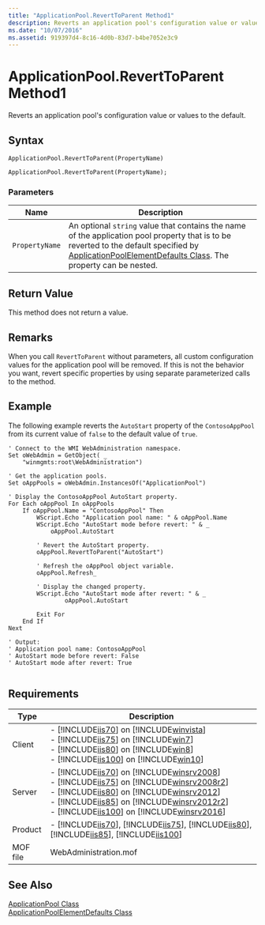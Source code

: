 ```yaml
---
title: "ApplicationPool.RevertToParent Method1"
description: Reverts an application pool's configuration value or values to the default.
ms.date: "10/07/2016"
ms.assetid: 919397d4-8c16-4d0b-83d7-b4be7052e3c9
---
```

# ApplicationPool.RevertToParent Method1
Reverts an application pool's configuration value or values to the default.  
  
## Syntax  
  
```vbs  
ApplicationPool.RevertToParent(PropertyName)  
```  
  
```jscript#  
ApplicationPool.RevertToParent(PropertyName);  
```  
  
### Parameters  
  
|Name|Description|  
|----------|-----------------|  
|`PropertyName`|An optional `string` value that contains the name of the application pool property that is to be reverted to the default specified by [ApplicationPoolElementDefaults Class](../wmi-provider/applicationpoolelementdefaults-class.md). The property can be nested.|  
  
## Return Value  
 This method does not return a value.  
  
## Remarks  
 When you call `RevertToParent` without parameters, all custom configuration values for the application pool will be removed. If this is not the behavior you want, revert specific properties by using separate parameterized calls to the method.  
  
## Example  
 The following example reverts the `AutoStart` property of the `ContosoAppPool` from its current value of `false` to the default value of `true`.  
  
```  
' Connect to the WMI WebAdministration namespace.  
Set oWebAdmin = GetObject( _  
    "winmgmts:root\WebAdministration")  
  
' Get the application pools.  
Set oAppPools = oWebAdmin.InstancesOf("ApplicationPool")  
  
' Display the ContosoAppPool AutoStart property.  
For Each oAppPool In oAppPools  
    If oAppPool.Name = "ContosoAppPool" Then  
        WScript.Echo "Application pool name: " & oAppPool.Name  
        WScript.Echo "AutoStart mode before revert: " & _  
            oAppPool.AutoStart  
  
        ' Revert the AutoStart property.  
        oAppPool.RevertToParent("AutoStart")  
  
        ' Refresh the oAppPool object variable.  
        oAppPool.Refresh_  
  
        ' Display the changed property.  
        WScript.Echo "AutoStart mode after revert: " & _  
                oAppPool.AutoStart  
  
        Exit For  
    End If  
Next  
  
' Output:  
' Application pool name: ContosoAppPool  
' AutoStart mode before revert: False  
' AutoStart mode after revert: True  
  
```  
  
## Requirements  
  
|Type|Description|  
|----------|-----------------|  
|Client|-   [!INCLUDE[iis70](../wmi-provider/includes/iis70-md.md)] on [!INCLUDE[winvista](../wmi-provider/includes/winvista-md.md)]<br />-   [!INCLUDE[iis75](../wmi-provider/includes/iis75-md.md)] on [!INCLUDE[win7](../wmi-provider/includes/win7-md.md)]<br />-   [!INCLUDE[iis80](../wmi-provider/includes/iis80-md.md)] on [!INCLUDE[win8](../wmi-provider/includes/win8-md.md)]<br />-   [!INCLUDE[iis100](../wmi-provider/includes/iis100-md.md)] on [!INCLUDE[win10](../wmi-provider/includes/win10-md.md)]|  
|Server|-   [!INCLUDE[iis70](../wmi-provider/includes/iis70-md.md)] on [!INCLUDE[winsrv2008](../wmi-provider/includes/winsrv2008-md.md)]<br />-   [!INCLUDE[iis75](../wmi-provider/includes/iis75-md.md)] on [!INCLUDE[winsrv2008r2](../wmi-provider/includes/winsrv2008r2-md.md)]<br />-   [!INCLUDE[iis80](../wmi-provider/includes/iis80-md.md)] on [!INCLUDE[winsrv2012](../wmi-provider/includes/winsrv2012-md.md)]<br />-   [!INCLUDE[iis85](../wmi-provider/includes/iis85-md.md)] on [!INCLUDE[winsrv2012r2](../wmi-provider/includes/winsrv2012r2-md.md)]<br />-   [!INCLUDE[iis100](../wmi-provider/includes/iis100-md.md)] on [!INCLUDE[winsrv2016](../wmi-provider/includes/winsrv2016-md.md)]|  
|Product|-   [!INCLUDE[iis70](../wmi-provider/includes/iis70-md.md)], [!INCLUDE[iis75](../wmi-provider/includes/iis75-md.md)], [!INCLUDE[iis80](../wmi-provider/includes/iis80-md.md)], [!INCLUDE[iis85](../wmi-provider/includes/iis85-md.md)], [!INCLUDE[iis100](../wmi-provider/includes/iis100-md.md)]|  
|MOF file|WebAdministration.mof|  
  
## See Also  
 [ApplicationPool Class](../wmi-provider/applicationpool-class.md)   
 [ApplicationPoolElementDefaults Class](../wmi-provider/applicationpoolelementdefaults-class.md)
